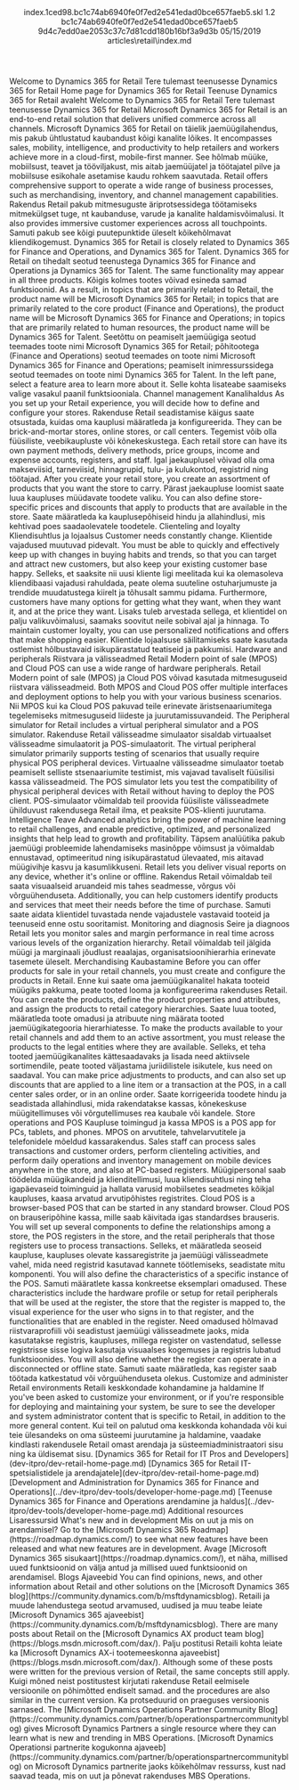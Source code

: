 <?xml version="1.0" encoding="UTF-8"?>
<xliff xmlns:logoport="urn:logoport:xliffeditor:xliff-extras:1.0" xmlns:tilt="urn:logoport:xliffeditor:tilt-non-translatables:1.0" xmlns:xsi="http://www.w3.org/2001/XMLSchema-instance" xmlns="urn:oasis:names:tc:xliff:document:1.2" xmlns:xliffext="urn:microsoft:content:schema:xliffextensions" version="1.2" xsi:schemaLocation="urn:oasis:names:tc:xliff:document:1.2 xliff-core-1.2-transitional.xsd">
  <file datatype="xml" source-language="en-US" original="index.md" target-language="et-EE">
    <header>
      <tool tool-company="Microsoft" tool-version="1.0-7889195" tool-name="mdxliff" tool-id="mdxliff"/>
      <xliffext:skl_file_name>index.1ced98.bc1c74ab6940fe0f7ed2e541edad0bce657faeb5.skl</xliffext:skl_file_name>
      <xliffext:version>1.2</xliffext:version>
      <xliffext:ms.openlocfilehash>bc1c74ab6940fe0f7ed2e541edad0bce657faeb5</xliffext:ms.openlocfilehash>
      <xliffext:ms.sourcegitcommit>9d4c7edd0ae2053c37c7d81cdd180b16bf3a9d3b</xliffext:ms.sourcegitcommit>
      <xliffext:ms.lasthandoff>05/15/2019</xliffext:ms.lasthandoff>
      <xliffext:ms.openlocfilepath>articles\retail\index.md</xliffext:ms.openlocfilepath>
    </header>
    <body>
      <group extype="content" id="content">
        <trans-unit xml:space="preserve" translate="yes" id="101" restype="x-metadata">
          <source>Welcome to Dynamics 365 for Retail</source>
        <target logoport:matchpercent="101" state="translated" state-qualifier="leveraged-tm">Tere tulemast teenusesse Dynamics 365 for Retail</target></trans-unit>
        <trans-unit xml:space="preserve" translate="yes" id="102" restype="x-metadata">
          <source>Home page for Dynamics 365 for Retail</source>
        <target logoport:matchpercent="101" state="translated" state-qualifier="leveraged-tm">Teenuse Dynamics 365 for Retail avaleht</target></trans-unit>
        <trans-unit xml:space="preserve" translate="yes" id="103">
          <source>Welcome to Dynamics 365 for Retail</source>
        <target logoport:matchpercent="101" state="translated" state-qualifier="leveraged-tm">Tere tulemast teenusesse Dynamics 365 for Retail</target></trans-unit>
        <trans-unit xml:space="preserve" translate="yes" id="104">
          <source>Microsoft Dynamics 365 for Retail is an end-to-end retail solution that delivers unified commerce across all channels.</source>
        <target logoport:matchpercent="101" state="translated" state-qualifier="leveraged-tm">Microsoft Dynamics 365 for Retail on täielik jaemüügilahendus, mis pakub ühtlustatud kaubandust kõigi kanalite lõikes.</target></trans-unit>
        <trans-unit xml:space="preserve" translate="yes" id="105">
          <source>It encompasses sales, mobility, intelligence, and productivity to help retailers and workers achieve more in a cloud-first, mobile-first manner.</source>
        <target logoport:matchpercent="101" state="translated" state-qualifier="leveraged-tm">See hõlmab müüke, mobiilsust, teavet ja tööviljakust, mis aitab jaemüüjatel ja töötajatel pilve ja mobiilsuse esikohale asetamise kaudu rohkem saavutada.</target></trans-unit>
        <trans-unit xml:space="preserve" translate="yes" id="106">
          <source>Retail offers comprehensive support to operate a wide range of business processes, such as merchandising, inventory, and channel management capabilities.</source>
        <target logoport:matchpercent="101" state="translated" state-qualifier="leveraged-tm">Rakendus Retail pakub mitmesuguste äriprotsessidega töötamiseks mitmekülgset tuge, nt kaubanduse, varude ja kanalite haldamisvõimalusi.</target></trans-unit>
        <trans-unit xml:space="preserve" translate="yes" id="107">
          <source>It also provides immersive customer experiences across all touchpoints.</source>
        <target logoport:matchpercent="101" state="translated" state-qualifier="leveraged-tm">Samuti pakub see kõigi puutepunktide üleselt kõikehõlmavat kliendikogemust.</target></trans-unit>
        <trans-unit xml:space="preserve" translate="yes" id="108">
          <source>Dynamics 365 for Retail is closely related to Dynamics 365 for Finance and Operations, and Dynamics 365 for Talent.</source>
        <target logoport:matchpercent="101" state="translated" state-qualifier="leveraged-tm">Dynamics 365 for Retail on tihedalt seotud teenustega Dynamics 365 for Finance and Operations ja Dynamics 365 for Talent.</target></trans-unit>
        <trans-unit xml:space="preserve" translate="yes" id="109">
          <source>The same functionality may appear in all three products.</source>
        <target logoport:matchpercent="101" state="translated" state-qualifier="leveraged-tm">Kõigis kolmes tootes võivad esineda samad funktsioonid.</target></trans-unit>
        <trans-unit xml:space="preserve" translate="yes" id="110">
          <source>As a result, in topics that are primarily related to Retail, the product name will be Microsoft Dynamics 365 for Retail; in topics that are primarily related to the core product (Finance and Operations), the product name will be Microsoft Dynamics 365 for Finance and Operations; in topics that are primarily related to human resources, the product name will be Dynamics 365 for Talent.</source>
        <target logoport:matchpercent="101" state="translated" state-qualifier="leveraged-tm">Seetõttu on peamiselt jaemüügiga seotud teemades toote nimi Microsoft Dynamics 365 for Retail; põhitootega (Finance and Operations) seotud teemades on toote nimi Microsoft Dynamics 365 for Finance and Operations; peamiselt inimressurssidega seotud teemades on toote nimi Dynamics 365 for Talent.</target></trans-unit>
        <trans-unit xml:space="preserve" translate="yes" id="111">
          <source>In the left pane, select a feature area to learn more about it.</source>
        <target logoport:matchpercent="101" state="translated" state-qualifier="leveraged-tm">Selle kohta lisateabe saamiseks valige vasakul paanil funktsiooniala.</target></trans-unit>
        <trans-unit xml:space="preserve" translate="yes" id="112">
          <source>Channel management</source>
        <target logoport:matchpercent="101" state="translated" state-qualifier="leveraged-tm">Kanalihaldus</target></trans-unit>
        <trans-unit xml:space="preserve" translate="yes" id="113">
          <source>As you set up your Retail experience, you will decide how to define and configure your stores.</source>
        <target logoport:matchpercent="101" state="translated" state-qualifier="leveraged-tm">Rakenduse Retail seadistamise käigus saate otsustada, kuidas oma kauplusi määratleda ja konfigureerida.</target></trans-unit>
        <trans-unit xml:space="preserve" translate="yes" id="114">
          <source>They can be brick-and-mortar stores, online stores, or call centers.</source>
        <target logoport:matchpercent="101" state="translated" state-qualifier="leveraged-tm">Tegemist võib olla füüsiliste, veebikaupluste või kõnekeskustega.</target></trans-unit>
        <trans-unit xml:space="preserve" translate="yes" id="115">
          <source>Each retail store can have its own payment methods, delivery methods, price groups, income and expense accounts, registers, and staff.</source>
        <target logoport:matchpercent="101" state="translated" state-qualifier="leveraged-tm">Igal jaekauplusel võivad olla oma makseviisid, tarneviisid, hinnagrupid, tulu- ja kulukontod, registrid ning töötajad.</target></trans-unit>
        <trans-unit xml:space="preserve" translate="yes" id="116">
          <source>After you create your retail store, you create an assortment of products that you want the store to carry.</source>
        <target logoport:matchpercent="101" state="translated" state-qualifier="leveraged-tm">Pärast jaekaupluse loomist saate luua kaupluses müüdavate toodete valiku.</target></trans-unit>
        <trans-unit xml:space="preserve" translate="yes" id="117">
          <source>You can also define store-specific prices and discounts that apply to products that are available in the store.</source>
        <target logoport:matchpercent="101" state="translated" state-qualifier="leveraged-tm">Saate määratleda ka kauplusepõhiseid hindu ja allahindlusi, mis kehtivad poes saadaolevatele toodetele.</target></trans-unit>
        <trans-unit xml:space="preserve" translate="yes" id="118">
          <source>Clienteling and loyalty</source>
        <target logoport:matchpercent="101" state="translated" state-qualifier="leveraged-tm">Kliendisuhtlus ja lojaalsus</target></trans-unit>
        <trans-unit xml:space="preserve" translate="yes" id="119">
          <source>Customer needs constantly change.</source>
        <target logoport:matchpercent="101" state="translated" state-qualifier="leveraged-tm">Klientide vajadused muutuvad pidevalt.</target></trans-unit>
        <trans-unit xml:space="preserve" translate="yes" id="120">
          <source>You must be able to quickly and effectively keep up with changes in buying habits and trends, so that you can target and attract new customers, but also keep your existing customer base happy.</source>
        <target logoport:matchpercent="101" state="translated" state-qualifier="leveraged-tm">Selleks, et saaksite nii uusi kliente ligi meelitada kui ka olemasoleva kliendibaasi vajadusi rahuldada, peate olema suuteline ostuharjumuste ja trendide muudatustega kiirelt ja tõhusalt sammu pidama.</target></trans-unit>
        <trans-unit xml:space="preserve" translate="yes" id="121">
          <source>Furthermore, customers have many options for getting what they want, when they want it, and at the price they want.</source>
        <target logoport:matchpercent="101" state="translated" state-qualifier="leveraged-tm">Lisaks tuleb arvestada sellega, et klientidel on palju valikuvõimalusi, saamaks soovitut neile sobival ajal ja hinnaga.</target></trans-unit>
        <trans-unit xml:space="preserve" translate="yes" id="122">
          <source>To maintain customer loyalty, you can use personalized notifications and offers that make shopping easier.</source>
        <target logoport:matchpercent="101" state="translated" state-qualifier="leveraged-tm">Klientide lojaalsuse säilitamiseks saate kasutada ostlemist hõlbustavaid isikupärastatud teatiseid ja pakkumisi.</target></trans-unit>
        <trans-unit xml:space="preserve" translate="yes" id="123">
          <source>Hardware and peripherals</source>
        <target logoport:matchpercent="101" state="translated" state-qualifier="leveraged-tm">Riistvara ja välisseadmed</target></trans-unit>
        <trans-unit xml:space="preserve" translate="yes" id="124">
          <source>Retail Modern point of sale (MPOS) and Cloud POS can use a wide range of hardware peripherals.</source>
        <target logoport:matchpercent="101" state="translated" state-qualifier="leveraged-tm">Retail Modern point of sale (MPOS) ja Cloud POS võivad kasutada mitmesuguseid riistvara välisseadmeid.</target></trans-unit>
        <trans-unit xml:space="preserve" translate="yes" id="125">
          <source>Both MPOS and Cloud POS offer multiple interfaces and deployment options to help you with your various business scenarios.</source>
        <target logoport:matchpercent="101" state="translated" state-qualifier="leveraged-tm">Nii MPOS kui ka Cloud POS pakuvad teile erinevate äristsenaariumitega tegelemiseks mitmesuguseid liideste ja juurutamissuvandeid.</target></trans-unit>
        <trans-unit xml:space="preserve" translate="yes" id="126">
          <source>The Peripheral simulator for Retail includes a virtual peripheral simulator and a POS simulator.</source>
        <target logoport:matchpercent="101" state="translated" state-qualifier="leveraged-tm">Rakenduse Retail välisseadme simulaator sisaldab virtuaalset välisseadme simulaatorit ja POS-simulaatorit.</target></trans-unit>
        <trans-unit xml:space="preserve" translate="yes" id="127">
          <source>The virtual peripheral simulator primarily supports testing of scenarios that usually require physical POS peripheral devices.</source>
        <target logoport:matchpercent="101" state="translated" state-qualifier="leveraged-tm">Virtuaalne välisseadme simulaator toetab peamiselt selliste stsenaariumite testimist, mis vajavad tavaliselt füüsilisi kassa välisseadmeid.</target></trans-unit>
        <trans-unit xml:space="preserve" translate="yes" id="128">
          <source>The POS simulator lets you test the compatibility of physical peripheral devices with Retail without having to deploy the POS client.</source>
        <target logoport:matchpercent="101" state="translated" state-qualifier="leveraged-tm">POS-simulaator võimaldab teil proovida füüsiliste välisseadmete ühilduvust rakendusega Retail ilma, et peaksite POS-klienti juurutama.</target></trans-unit>
        <trans-unit xml:space="preserve" translate="yes" id="129">
          <source>Intelligence</source>
        <target logoport:matchpercent="101" state="translated" state-qualifier="leveraged-tm">Teave</target></trans-unit>
        <trans-unit xml:space="preserve" translate="yes" id="130">
          <source>Advanced analytics bring the power of machine learning to retail challenges, and enable predictive, optimized, and personalized insights that help lead to growth and profitability.</source>
        <target logoport:matchpercent="101" state="translated" state-qualifier="leveraged-tm">Täpsem analüütika pakub jaemüügi probleemide lahendamiseks masinõppe võimsust ja võimaldab ennustavad, optimeeritud ning isikupärastatud ülevaated, mis aitavad müügivihje kasvu ja kasumlikkuseni.</target></trans-unit>
        <trans-unit xml:space="preserve" translate="yes" id="131">
          <source>Retail lets you deliver visual reports on any device, whether it's online or offline.</source>
        <target logoport:matchpercent="101" state="translated" state-qualifier="leveraged-tm">Rakendus Retail võimaldab teil saata visuaalseid aruandeid mis tahes seadmesse, võrgus või võrguühenduseta.</target></trans-unit>
        <trans-unit xml:space="preserve" translate="yes" id="132">
          <source>Additionally, you can help customers identify products and services that meet their needs before the time of purchase.</source>
        <target logoport:matchpercent="101" state="translated" state-qualifier="leveraged-tm">Samuti saate aidata klientidel tuvastada nende vajadustele vastavaid tooteid ja teenuseid enne ostu sooritamist.</target></trans-unit>
        <trans-unit xml:space="preserve" translate="yes" id="133">
          <source>Monitoring and diagnosis</source>
        <target logoport:matchpercent="101" state="translated" state-qualifier="leveraged-tm">Seire ja diagnoos</target></trans-unit>
        <trans-unit xml:space="preserve" translate="yes" id="134">
          <source>Retail lets you monitor sales and margin performance in real time across various levels of the organization hierarchy.</source>
        <target logoport:matchpercent="101" state="translated" state-qualifier="leveraged-tm">Retail võimaldab teil jälgida müügi ja marginaali jõudlust reaalajas, organisatsioonihierarhia erinevate tasemete üleselt.</target></trans-unit>
        <trans-unit xml:space="preserve" translate="yes" id="135">
          <source>Merchandising</source>
        <target logoport:matchpercent="101" state="translated" state-qualifier="leveraged-tm">Kaubastamine</target></trans-unit>
        <trans-unit xml:space="preserve" translate="yes" id="136">
          <source>Before you can offer products for sale in your retail channels, you must create and configure the products in Retail.</source>
        <target logoport:matchpercent="101" state="translated" state-qualifier="leveraged-tm">Enne kui saate oma jaemüügikanalitel hakata tooteid müügiks pakkuma, peate tooted looma ja konfigureerima rakenduses Retail.</target></trans-unit>
        <trans-unit xml:space="preserve" translate="yes" id="137">
          <source>You can create the products, define the product properties and attributes, and assign the products to retail category hierarchies.</source>
        <target logoport:matchpercent="101" state="translated" state-qualifier="leveraged-tm">Saate luua tooted, määratleda toote omadusi ja atribuute ning määrata tooted jaemüügikategooria hierarhiatesse.</target></trans-unit>
        <trans-unit xml:space="preserve" translate="yes" id="138">
          <source>To make the products available to your retail channels and add them to an active assortment, you must release the products to the legal entities where they are available.</source>
        <target logoport:matchpercent="101" state="translated" state-qualifier="leveraged-tm">Selleks, et teha tooted jaemüügikanalites kättesaadavaks ja lisada need aktiivsele sortimendile, peate tooted väljastama juriidilistele isikutele, kus need on saadaval.</target></trans-unit>
        <trans-unit xml:space="preserve" translate="yes" id="139">
          <source>You can make price adjustments to products, and can also set up discounts that are applied to a line item or a transaction at the POS, in a call center sales order, or in an online order.</source>
        <target logoport:matchpercent="101" state="translated" state-qualifier="leveraged-tm">Saate korrigeerida toodete hindu ja seadistada allahindlusi, mida rakendatakse kassas, kõnekeskuse müügitellimuses või võrgutellimuses rea kaubale või kandele.</target></trans-unit>
        <trans-unit xml:space="preserve" translate="yes" id="140">
          <source>Store operations and POS</source>
        <target logoport:matchpercent="101" state="translated" state-qualifier="leveraged-tm">Kaupluse toimingud ja kassa</target></trans-unit>
        <trans-unit xml:space="preserve" translate="yes" id="141">
          <source>MPOS is a POS app for PCs, tablets, and phones.</source>
        <target logoport:matchpercent="101" state="translated" state-qualifier="leveraged-tm">MPOS on arvutitele, tahvelarvutitele ja telefonidele mõeldud kassarakendus.</target></trans-unit>
        <trans-unit xml:space="preserve" translate="yes" id="142">
          <source>Sales staff can process sales transactions and customer orders, perform clienteling activities, and perform daily operations and inventory management on mobile devices anywhere in the store, and also at PC-based registers.</source>
        <target logoport:matchpercent="101" state="translated" state-qualifier="leveraged-tm">Müügipersonal saab töödelda müügikandeid ja klienditellimusi, luua kliendisuhtlusi ning teha igapäevaseid toiminguid ja hallata varusid mobiilsetes seadmetes kõikjal kaupluses, kaasa arvatud arvutipõhistes registrites.</target></trans-unit>
        <trans-unit xml:space="preserve" translate="yes" id="143">
          <source>Cloud POS is a browser-based POS that can be started in any standard browser.</source>
        <target logoport:matchpercent="101" state="translated" state-qualifier="leveraged-tm">Cloud POS on brauseripõhine kassa, mille saab käivitada igas standardses brauseris.</target></trans-unit>
        <trans-unit xml:space="preserve" translate="yes" id="144">
          <source>You will set up several components to define the relationships among a store, the POS registers in the store, and the retail peripherals that those registers use to process transactions.</source>
        <target logoport:matchpercent="101" state="translated" state-qualifier="leveraged-tm">Selleks, et määratleda seoseid kaupluse, kaupluses olevate kassaregistrite ja jaemüügi välisseadmete vahel, mida need registrid kasutavad kannete töötlemiseks, seadistate mitu komponenti.</target></trans-unit>
        <trans-unit xml:space="preserve" translate="yes" id="145">
          <source>You will also define the characteristics of a specific instance of the POS.</source>
        <target logoport:matchpercent="101" state="translated" state-qualifier="leveraged-tm">Samuti määratlete kassa konkreetse eksemplari omadused.</target></trans-unit>
        <trans-unit xml:space="preserve" translate="yes" id="146">
          <source>These characteristics include the hardware profile or setup for retail peripherals that will be used at the register, the store that the register is mapped to, the visual experience for the user who signs in to that register, and the functionalities that are enabled in the register.</source>
        <target logoport:matchpercent="101" state="translated" state-qualifier="leveraged-tm">Need omadused hõlmavad riistvaraprofiili või seadistust jaemüügi välisseadmete jaoks, mida kasutatakse registris, kaupluses, millega register on vastendatud, sellesse registrisse sisse logiva kasutaja visuaalses kogemuses ja registris lubatud funktsioonides.</target></trans-unit>
        <trans-unit xml:space="preserve" translate="yes" id="147">
          <source>You will also define whether the register can operate in a disconnected or offline state.</source>
        <target logoport:matchpercent="101" state="translated" state-qualifier="leveraged-tm">Samuti saate määratleda, kas register saab töötada katkestatud või võrguühenduseta olekus.</target></trans-unit>
        <trans-unit xml:space="preserve" translate="yes" id="148">
          <source>Customize and administer Retail environments</source>
        <target logoport:matchpercent="101" state="translated" state-qualifier="leveraged-tm">Retaili keskkondade kohandamine ja haldamine</target></trans-unit>
        <trans-unit xml:space="preserve" translate="yes" id="149">
          <source>If you've been asked to customize your environment, or if you're responsible for deploying and maintaining your system, be sure to see the developer and system administrator content that is specific to Retail, in addition to the more general content.</source>
        <target logoport:matchpercent="101" state="translated" state-qualifier="leveraged-tm">Kui teil on palutud oma keskkonda kohandada või kui teie ülesandeks on oma süsteemi juurutamine ja haldamine, vaadake kindlasti rakendusele Retail omast arendaja ja süsteemiadministraatori sisu ning ka üldisemat sisu.</target></trans-unit>
        <trans-unit xml:space="preserve" translate="yes" id="150">
          <source><bpt id="p1">[</bpt>Dynamics 365 for Retail for IT Pros and Developers<ept id="p1">](dev-itpro/dev-retail-home-page.md)</ept></source>
        <target logoport:matchpercent="101" state="translated" state-qualifier="leveraged-tm"><bpt id="p1">[</bpt>Dynamics 365 for Retail IT-spetsialistidele ja arendajatele<ept id="p1">](dev-itpro/dev-retail-home-page.md)</ept></target></trans-unit>
        <trans-unit xml:space="preserve" translate="yes" id="151">
          <source><bpt id="p1">[</bpt>Development and Administration for Dynamics 365 for Finance and Operations<ept id="p1">](../dev-itpro/dev-tools/developer-home-page.md)</ept></source>
        <target logoport:matchpercent="101" state="translated" state-qualifier="leveraged-tm"><bpt id="p1">[</bpt>Teenuse Dynamics 365 for Finance and Operations arendamine ja haldus<ept id="p1">](../dev-itpro/dev-tools/developer-home-page.md)</ept></target></trans-unit>
        <trans-unit xml:space="preserve" translate="yes" id="152">
          <source>Additional resources</source>
        <target logoport:matchpercent="101" state="translated" state-qualifier="leveraged-tm">Lisaressursid</target></trans-unit>
        <trans-unit xml:space="preserve" translate="yes" id="153">
          <source>What's new and in development</source>
        <target logoport:matchpercent="101" state="translated" state-qualifier="leveraged-tm">Mis on uut ja mis on arendamisel?</target></trans-unit>
        <trans-unit xml:space="preserve" translate="yes" id="154">
          <source>Go to the <bpt id="p1">[</bpt>Microsoft Dynamics 365 Roadmap<ept id="p1">](https://roadmap.dynamics.com/)</ept> to see what new features have been released and what new features are in development.</source>
        <target logoport:matchpercent="101" state="translated" state-qualifier="leveraged-tm">Avage <bpt id="p1">[</bpt>Microsoft Dynamics 365 sisukaart<ept id="p1">](https://roadmap.dynamics.com/)</ept>, et näha, millised uued funktsioonid on välja antud ja millised uued funktsioonid on arendamisel.</target></trans-unit>
        <trans-unit xml:space="preserve" translate="yes" id="155">
          <source>Blogs</source>
        <target logoport:matchpercent="101" state="translated" state-qualifier="leveraged-tm">Ajaveebid</target></trans-unit>
        <trans-unit xml:space="preserve" translate="yes" id="156">
          <source>You can find opinions, news, and other information about Retail and other solutions on the <bpt id="p1">[</bpt>Microsoft Dynamics 365 blog<ept id="p1">](https://community.dynamics.com/b/msftdynamicsblog)</ept>.</source>
        <target logoport:matchpercent="101" state="translated" state-qualifier="leveraged-tm">Retaili ja muude lahendustega seotud arvamused, uudised ja muu teabe leiate <bpt id="p1">[</bpt>Microsoft Dynamics 365 ajaveebist<ept id="p1">](https://community.dynamics.com/b/msftdynamicsblog)</ept>.</target></trans-unit>
        <trans-unit xml:space="preserve" translate="yes" id="157">
          <source>There are many posts about Retail on the <bpt id="p1">[</bpt>Microsoft Dynamics AX product team blog<ept id="p1">](https://blogs.msdn.microsoft.com/dax/)</ept>.</source>
        <target logoport:matchpercent="101" state="translated" state-qualifier="leveraged-tm">Palju postitusi Retaili kohta leiate ka <bpt id="p1">[</bpt>Microsoft Dynamics AX-i tootemeeskonna ajaveebist<ept id="p1">](https://blogs.msdn.microsoft.com/dax/)</ept>.</target></trans-unit>
        <trans-unit xml:space="preserve" translate="yes" id="158">
          <source>Although some of these posts were written for the previous version of Retail, the same concepts still apply.</source>
        <target logoport:matchpercent="101" state="translated" state-qualifier="leveraged-tm">Kuigi mõned neist postitustest kirjutati rakenduse Retail eelmisele versioonile on põhimõtted endiselt samad.</target></trans-unit>
        <trans-unit xml:space="preserve" translate="yes" id="159">
          <source>and the procedures are also similar in the current version.</source>
        <target logoport:matchpercent="101" state="translated" state-qualifier="leveraged-tm">Ka protseduurid on praeguses versioonis sarnased.</target></trans-unit>
        <trans-unit xml:space="preserve" translate="yes" id="160">
          <source>The <bpt id="p1">[</bpt>Microsoft Dynamics Operations Partner Community Blog<ept id="p1">](https://community.dynamics.com/partner/b/operationspartnercommunityblog)</ept> gives Microsoft Dynamics Partners a single resource where they can learn what is new and trending in MBS Operations.</source>
        <target logoport:matchpercent="101" state="translated" state-qualifier="leveraged-tm"><bpt id="p1">[</bpt>Microsoft Dynamics Operationsi partnerite kogukonna ajaveeb<ept id="p1">](https://community.dynamics.com/partner/b/operationspartnercommunityblog)</ept> on Microsoft Dynamics partnerite jaoks kõikehõlmav ressurss, kust nad saavad teada, mis on uut ja põnevat rakenduses MBS Operations.</target></trans-unit>
      </group>
    </body>
  </file>
</xliff>